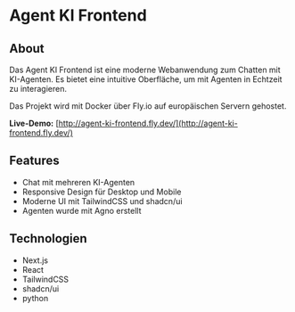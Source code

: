 # Agent KI Frontend

## About

Das Agent KI Frontend ist eine moderne Webanwendung zum Chatten mit KI-Agenten. Es bietet eine intuitive Oberfläche, um mit Agenten in Echtzeit zu interagieren.

Das Projekt wird mit Docker über Fly.io auf europäischen Servern gehostet.

**Live-Demo:** [http://agent-ki-frontend.fly.dev/](http://agent-ki-frontend.fly.dev/)

## Features

- Chat mit mehreren KI-Agenten
- Responsive Design für Desktop und Mobile
- Moderne UI mit TailwindCSS und shadcn/ui
- Agenten wurde mit Agno erstellt

## Technologien

- Next.js
- React
- TailwindCSS
- shadcn/ui
- python
